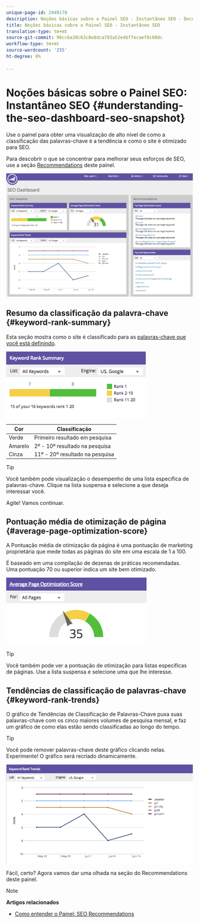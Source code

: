 ```yaml
---
unique-page-id: 2949178
description: Noções básicas sobre o Painel SEO - Instantâneo SEO - Documentos do Marketing - Documentação do produto
title: Noções básicas sobre o Painel SEO - Instantâneo SEO
translation-type: tm+mt
source-git-commit: 96cc6a30c63c8e8dca793a52e4bf7ecaef8c08dc
workflow-type: tm+mt
source-wordcount: '255'
ht-degree: 0%

---
```



# Noções básicas sobre o Painel SEO: Instantâneo SEO {#understanding-the-seo-dashboard-seo-snapshot}

Use o painel para obter uma visualização de alto nível de como a classificação das palavras-chave é a tendência e como o site é otimizado para SEO.

Para descobrir o que se concentrar para melhorar seus esforços de SEO, use a seção [Recommendations](understanding-the-seo-dashboard-seo-recommendations.md) deste painel.

![](assets/image2014-9-17-21-3a32-3a22.png)

## Resumo da classificação da palavra-chave {#keyword-rank-summary}

Esta seção mostra como o site é classificado para as [palavras-chave que você está definindo](../../../../product-docs/additional-apps/seo/keywords/seo-add-keywords.md).

![](assets/image2014-9-17-21-3a34-3a5.png)

| Cor | Classificação |
|---|---|
| Verde | Primeiro resultado em pesquisa |
| Amarelo | 2º - 10º resultado na pesquisa |
| Cinza | 11º - 20º resultado na pesquisa |

>[!TIP]
>
>Você também pode visualização o desempenho de uma lista [](../../../../product-docs/additional-apps/seo/keywords/seo-add-remove-keywords-from-a-list.md) específica de palavras-chave. Clique na lista suspensa e selecione a que deseja interessar você.

Agite! Vamos continuar.

## Pontuação média de otimização de página {#average-page-optimization-score}

A Pontuação média de otimização da página é uma pontuação de marketing proprietária que mede todas as páginas do site em uma escala de 1 a 100.

É baseado em uma compilação de dezenas de práticas recomendadas. Uma pontuação 70 ou superior indica um site bem otimizado.

![](assets/image2014-9-17-21-3a35-3a55.png)

>[!TIP]
>
>Você também pode ver a pontuação de otimização para listas específicas de páginas. Use a lista suspensa e selecione uma que lhe interesse.

## Tendências de classificação de palavras-chave {#keyword-rank-trends}

O gráfico de Tendências de Classificação de Palavras-Chave puxa suas palavras-chave com os cinco maiores volumes de pesquisa mensal, e faz um gráfico de como elas estão sendo classificadas ao longo do tempo.

>[!TIP]
>
>Você pode remover palavras-chave deste gráfico clicando nelas. Experimente! O gráfico será recriado dinamicamente.

![](assets/image2014-9-17-21-3a37-3a1.png)

Fácil, certo? Agora vamos dar uma olhada na seção do Recommendations deste painel.

>[!NOTE]
>
>**Artigos relacionados**
>
>* [Como entender o Painel: SEO Recommendations](understanding-the-seo-dashboard-seo-recommendations.md)

>



